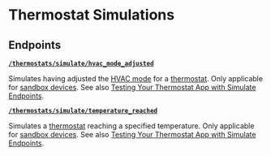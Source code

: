 # Thermostat Simulations


## Endpoints


[**`/thermostats/simulate/hvac_mode_adjusted`**](./hvac_mode_adjusted.md)

Simulates having adjusted the [HVAC mode](../../../capability-guides/thermostats/understanding-thermostat-concepts/hvac-mode.md) for a [thermostat](https://docs.seam.co/latest/capability-guides/thermostats). Only applicable for [sandbox devices](../../../core-concepts/workspaces/README.md#sandbox-workspaces). See also [Testing Your Thermostat App with Simulate Endpoints](../../../capability-guides/thermostats/testing-your-thermostat-app-with-simulate-endpoints.md).


[**`/thermostats/simulate/temperature_reached`**](./temperature_reached.md)

Simulates a [thermostat](https://docs.seam.co/latest/capability-guides/thermostats) reaching a specified temperature. Only applicable for [sandbox devices](../../../core-concepts/workspaces/README.md#sandbox-workspaces). See also [Testing Your Thermostat App with Simulate Endpoints](../../../capability-guides/thermostats/testing-your-thermostat-app-with-simulate-endpoints.md).


